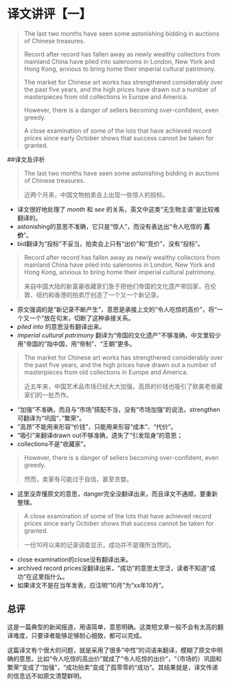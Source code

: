 # 译文讲评【一】

> The last two months have seen some astonishing bidding in auctions of Chinese treasures.
> 
> Record after record has fallen away as newly wealthy collectors from mainland China have piled into salerooms in London, New York and Hong Kong, anxious to bring home their imperial cultural patrimony.
> 
> The market for Chinese art works has strengthened considerably over the past five years, and the high prices have drawn out a number of masterpieces from old collections in Europe and America.
> 
> However, there is a danger of sellers becoming over-confident, even greedy.
> 
> A close examination of some of the lots that have achieved record prices since early October shows that success cannot be taken for granted.

##译文及评析

> The last two months have seen some astonishing bidding in auctions of Chinese treasures.
>
> 近两个月来，中国文物拍卖会上出现一些惊人的投标。

* 译文很好地处理了 *month* 和 *see* 的关系，英文中这类“无生物主语”是比较难翻译的。
* astonishing的意思不准确，它只是“惊人”，而没有表达出“令人吃惊的 **高价**”。
* bid翻译为“投标”不妥当，拍卖会上只有“出价”和“竞价”，没有“投标”。

> Record after record has fallen away as newly wealthy collectors from mainland China have piled into salerooms in London, New York and Hong Kong, anxious to bring home their imperial cultural patrimony.
> 
> 来自中国大陆的新富豪收藏家们急于把他们帝国的文化遗产带回家，在伦敦、纽约和香港的拍卖厅创造了一个又一个新记录。

* 原文强调的是“新记录不断产生”，意思是承接上文的“令人吃惊的高价”，将“一个又一个”放在句末，切断了这种承接关系。
* *piled into* 的意思没有翻译出来。
* *imperial cultural patrimony* 翻译为“帝国的文化遗产”不够准确，中文里较少用“帝国的”指中国，用“帝制”、“王朝”更多。

> The market for Chinese art works has strengthened considerably over the past five years, and the high prices have drawn out a number of masterpieces from old collections in Europe and America.
> 
> 近五年来，中国艺术品市场已经大大加强，高昂的价钱也吸引了欧美老收藏家们的一批杰作。

* “加强”不准确，而且与“市场”搭配不当，没有“市场加强”的说法，strengthen可翻译为“巩固“、”繁荣“。
* “高昂”不能用来形容“价钱”，只能用来形容“成本”、“代价”。
* “吸引”来翻译drawn out不够准确，遗失了“引发现身”的意思；
* collections不是“收藏家”。

> However, there is a danger of sellers becoming over-confident, even greedy.
>
> 然而，卖家有可能过于自信，甚至贪婪。

* 这里没弄懂原文的意思，danger完全没翻译出来，而且译文不通顺，要重新整理。

> A close examination of some of the lots that have achieved record prices since early October shows that success cannot be taken for granted.
> 
> 一份10月以来的记录调查显示，成功并不是理所当然的。

* close examination的close没有翻译出来。
* archived record prices没翻译出来，“成功”的意思太空泛，读者不知道“成功”在这里指什么。
* 如果译文不是在当年发表，应注明“10月”为“xx年10月”。

## 总评
这是一篇典型的新闻报道，用语简单，意思明确。这类短文章一般不会有太高的翻译难度，只要译者能够足够耐心细致，都可以完成。

这篇译文有个很大的问题，就是采用了很多“中性”的词语来翻译，模糊了原文中明确的意思。比如“令人吃惊的高出价”就成了“令人吃惊的出价”，“（市场的）巩固和繁荣”变成了“加强”，“成功拍卖”变成了孤零零的“成功”。其结果就是，译文传递的信息远不如原文清楚鲜明。
